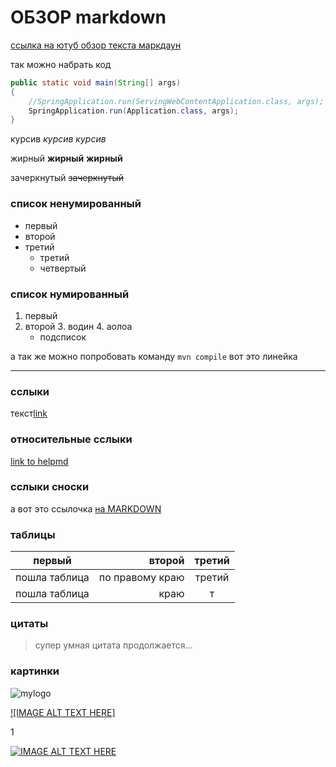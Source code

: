 # ОБЗОР markdown
[ссылка на ютуб обзор текста маркдаун](https://youtu.be/FFBTGdEMrQ4)

так можно набрать код
```java
public static void main(String[] args)
{
    //SpringApplication.run(ServingWebContentApplication.class, args);
    SpringApplication.run(Application.class, args);
}
```

курсив *курсив* _курсив_

жирный **жирный** __жирный__

зачеркнутый ~~зачеркнутый~~

### список ненумированный
- первый
- второй
- третий
    - третий
    - четвертый

### список нумированный

1. первый
2. второй
    3. водин
    4. аолоа
    - подсписок

а так же можно попробовать команду `mvn compile`
вот это линейка

---

### сслыки
текст[link](https://www.youtube.com/watch?v=FFBTGdEMrQ4&list=PLU2ftbIeotGpewHtUVXBGfxywja3Ko-eA&index=15)
### относительные сслыки
[link to helpmd](./readme.md)
### сслыки сноски
а вот это ссылочка [на MARKDOWN][1]
### таблицы
первый | второй | третий
--- | ---: | :---:
пошла таблица | по правому краю | третий
пошла таблица | краю | т
### цитаты
>супер умная цитата
> продолжается...

[1]: (https://github.com/adam-p/markdown-here/wiki/Markdown-Cheatsheet)
### картинки
![mylogo](https://fashionhot.ru/wp-content/uploads/2019/10/EhOebpUd2F8.jpg)

[![IMAGE ALT TEXT HERE]](http://www.youtube.com/watch?v=FFBTGdEMrQ4)

1

[![IMAGE ALT TEXT HERE](http://img.youtube.com/vi/YOUTUBE_VIDEO_ID_HERE/0.jpg)](http://www.youtube.com/watch?v=FFBTGdEMrQ4)
